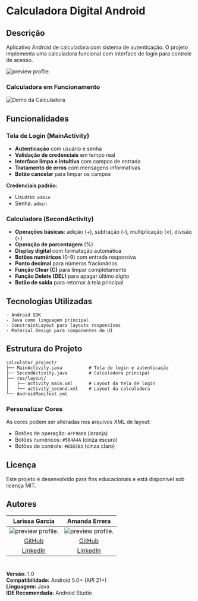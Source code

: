 # Calculadora Digital Android

## Descrição
Aplicativo Android de calculadora com sistema de autenticação. O projeto implementa uma calculadora funcional com interface de login para controle de acesso.

![preview profile.](https://imgur.com/lugQQY5.png)


### Calculadora em Funcionamento
![Demo da Calculadora](Demo.gif)

## Funcionalidades

### Tela de Login (MainActivity)
- **Autenticação** com usuário e senha
- **Validação de credenciais** em tempo real
- **Interface limpa e intuitiva** com campos de entrada
- **Tratamento de erros** com mensagens informativas
- **Botão cancelar** para limpar os campos

**Credenciais padrão:**
- Usuário: `admin`
- Senha: `admin`

### Calculadora (SecondActivity)
- **Operações básicas**: adição (+), subtração (-), multiplicação (×), divisão (÷)
- **Operação de porcentagem** (%)
- **Display digital** com formatação automática
- **Botões numéricos** (0-9) com entrada responsiva
- **Ponto decimal** para números fracionários
- **Função Clear (C)** para limpar completamente
- **Função Delete (DEL)** para apagar último dígito
- **Botão de saída** para retornar à tela principal


## Tecnologias Utilizadas
```
- Android SDK
- Java como linguagem principal
- ConstraintLayout para layouts responsivos
- Material Design para componentes de UI
```

## Estrutura do Projeto

```
calculator_project/
├── MainActivity.java          # Tela de login e autenticação
├── SecondActivity.java        # Calculadora principal
├── res/layout/
│   ├── activity_main.xml      # Layout da tela de login
│   └── activity_second.xml    # Layout da calculadora
└── AndroidManifest.xml
```
### Personalizar Cores
As cores podem ser alteradas nos arquivos XML de layout:
- Botões de operação: `#FF9800` (laranja)
- Botões numéricos: `#504A4A` (cinza escuro)
- Botões de controle: `#B3B3B3` (cinza claro)

## Licença
Este projeto é desenvolvido para fins educacionais e está disponível sob licença MIT.

## Autores

| **Larissa Garcia** | **Amanda Errera** |
|:------------------:|:-----------------:|
| ![preview profile.](https://imgur.com/HC7cm66.png) | ![preview profile.](https://imgur.com/KXXBWuN.png) |
| [GitHub](https://github.com/EuLarissaGarcia) | [GitHub](https://github.com/Amanyti) |
| [LinkedIn](https://www.linkedin.com/in/eularissagarcia) | [LinkedIn](https://www.linkedin.com/in/amanda-errera-de-queiroz/) |


#
**Versão:** 1.0  
**Compatibilidade:** Android 5.0+ (API 21+)  
**Linguagem:** Java  
**IDE Recomendada:** Android Studio
#
